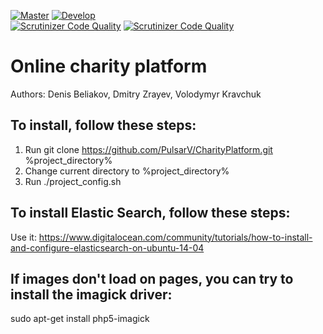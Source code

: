[![Master](https://travis-ci.org/PulsarV/CharityPlatform.svg?branch=master)](https://travis-ci.org/PulsarV/CharityPlatform) [![Develop](https://travis-ci.org/PulsarV/CharityPlatform.svg?branch=develop)](https://travis-ci.org/PulsarV/CharityPlatform)  
[![Scrutinizer Code Quality](https://scrutinizer-ci.com/g/PulsarV/CharityPlatform/badges/quality-score.png?b=master)](https://scrutinizer-ci.com/g/PulsarV/CharityPlatform/?branch=master) [![Scrutinizer Code Quality](https://scrutinizer-ci.com/g/PulsarV/CharityPlatform/badges/quality-score.png?b=develop)](https://scrutinizer-ci.com/g/PulsarV/CharityPlatform/?branch=develop)    

Online charity platform
=======================

Authors: Denis Beliakov, Dmitry Zrayev, Volodymyr Kravchuk  

To install, follow these steps:
-------------------------------

1. Run git clone https://github.com/PulsarV/CharityPlatform.git %project_directory%
2. Change current directory to %project_directory%
3. Run ./project_config.sh

To install Elastic Search, follow these steps:
-------------------------------

Use it: https://www.digitalocean.com/community/tutorials/how-to-install-and-configure-elasticsearch-on-ubuntu-14-04

If images don't load on pages, you can try to install the imagick driver:
-------------------------------

sudo apt-get install php5-imagick